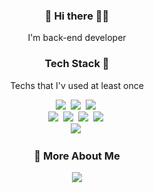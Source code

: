 <h3 align="center"> 🍎 Hi there ✌🏻 </h3>

<p align=center>
 I'm back-end developer
<!-- - 🔭 I’m currently working on ...
- 🌱 I’m currently learning ...
- 👯 I’m looking to collaborate on ...Cancel changes
- 🤔 I’m looking for help with ...
- 💬 Ask me about ...
- 📫 How to reach me: ...
- 😄 Pronouns: ...
- ⚡ Fun fact: ...  -->
</p>

<h3 align="center"> Tech Stack 🧺</h3>
<p align="center"> Techs that I'v used at least once </p>
<p align="center">
<!-- <img src="https://img.shields.io/badge/HTML5-E34F26?style=flat-square&logo=HTML5&logoColor=white"/></a> &nbsp
<img src="https://img.shields.io/badge/CSS3-1572B6?style=flat-square&logo=CSS3&logoColor=white"/></a> &nbsp
<img src="https://img.shields.io/badge/JavaScript-F7DF1E?style=flat-square&logo=JavaScript&logoColor=white"/></a> &nbsp -->
<img src="https://img.shields.io/badge/Python-3766AB?style=flat-square&logo=Python&logoColor=white"/></a>&nbsp 
<img src="https://img.shields.io/badge/Django-339933?style=flat-square&logo=Django&logoColor=white"/></a>&nbsp
<img src="https://img.shields.io/badge/PostgreSQL-4479A1?style=flat-square&logo=PostgreSQL&logoColor=white"/></a>&nbsp 
<br>
<img src="https://img.shields.io/badge/Apache Kafka-231F20?style=flat-square&logo=Apache Kafka&logoColor=white"/></a>&nbsp 
<img src="https://img.shields.io/badge/Elasticsearch-005571?style=flat-square&logo=Elasticsearch&logoColor=white"/></a>&nbsp 
<img src="https://img.shields.io/badge/Logstash-005571?style=flat-square&logo=Logstash&logoColor=white"/></a>&nbsp 
<img src="https://img.shields.io/badge/Kibana-005571?style=flat-square&logo=Kibana&logoColor=white"/></a>&nbsp 
<br>
<img src="https://img.shields.io/badge/Microsoft Azure-0078D4?style=flat-square&logo=Microsoft Azure&logoColor=white"/></a>&nbsp 

<!-- <img src="https://img.shields.io/badge/Amazon AWS-232F3E?style=flat-square&logo=Amazon%20AWS&logoColor=white"/></a> &nbsp</p> -->


<h3 align="center"> 👀 More About Me </h3>
<p align="center">
<a href="https://yug6442@gmail.com">
    <img src="http://img.shields.io/badge/Gmail-EA4335?style=flat&logo=Gmail&logoColor=white&link=https://i987412563i@gmail.com"
        style="height : auto; margin-left : 10px; margin-right : 10px;"/>
</a>
</p>
